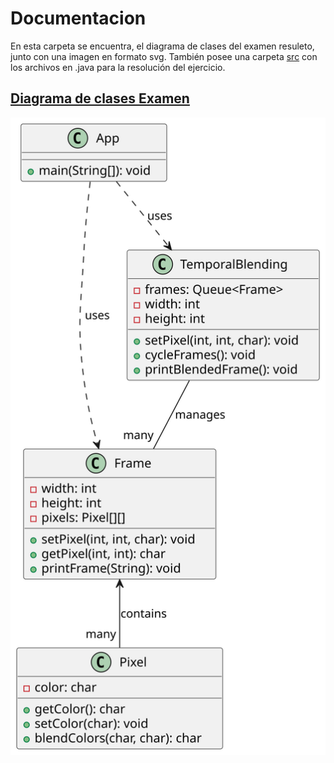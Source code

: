 # Documentacion

En esta carpeta se encuentra, el diagrama de clases del examen resuleto, junto con una imagen en formato svg.
También posee una carpeta [src](/entregas/castilloCayetano/reto001/src) con los archivos en .java para la resolución del ejercicio.
## [Diagrama de clases Examen](/entregas/castilloCayetano/reto001/PlantUML/diagramaDeClases.puml)

![](/entregas/castilloCayetano/reto001/images/diagramaDeClases.svg)


